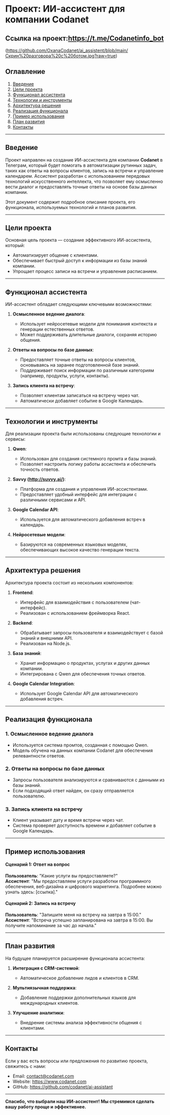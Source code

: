 # Проект: ИИ-ассистент для компании Codanet
Ссылка на проект:https://t.me/Codanetinfo_bot
---
(https://github.com/OxanaCodanet/ai_assistent/blob/main/Скрин%20разговора%20с%20ботом.jpg?raw=true)

## Оглавление

1. [Введение](#введение)  
2. [Цели проекта](#цели-проекта)  
3. [Функционал ассистента](#функционал-ассистента)  
4. [Технологии и инструменты](#технологии-и-инструменты)  
5. [Архитектура решения](#архитектура-решения)  
6. [Реализация функционала](#реализация-функционала)  
7. [Пример использования](#пример-использования)  
8. [План развития](#план-развития)  
9. [Контакты](#контакты)  

---

## Введение

Проект направлен на создание ИИ-ассистента для компании **Codanet** в Телеграм, который будет помогать в автоматизации рутинных задач, таких как ответы на вопросы клиентов, запись на встречи и управление календарем. Ассистент разработан с использованием передовых технологий искусственного интеллекта, что позволяет ему осмысленно вести диалог и предоставлять точные ответы на основе базы данных компании.

Этот документ содержит подробное описание проекта, его функционала, используемых технологий и планов развития.

---

## Цели проекта

Основная цель проекта — создание эффективного ИИ-ассистента, который:

- Автоматизирует общение с клиентами.
- Обеспечивает быстрый доступ к информации из базы знаний компании.
- Упрощает процесс записи на встречи и управления расписанием.

---

## Функционал ассистента

ИИ-ассистент обладает следующими ключевыми возможностями:

1. **Осмысленное ведение диалога**:
   - Использует нейросетевые модели для понимания контекста и генерации естественных ответов.
   - Может поддерживать длительные диалоги, сохраняя историю общения.

2. **Ответы на вопросы по базе данных**:
   - Предоставляет точные ответы на вопросы клиентов, основываясь на заранее подготовленной базе знаний.
   - Поддерживает поиск информации по различным категориям (например, продукты, услуги, контакты).

3. **Запись клиента на встречу**:
   - Позволяет клиентам записаться на встречу через чат.
   - Автоматически добавляет событие в Google Календарь.

---

## Технологии и инструменты

Для реализации проекта были использованы следующие технологии и сервисы:

1. **Qwen**:
   - Использован для создания системного промта и базы знаний.
   - Позволяет настроить логику работы ассистента и обеспечить точность ответов.

2. **Savvy (http://suvvy.ai/)**:
   - Платформа для создания и управления ИИ-ассистентами.
   - Предоставляет удобный интерфейс для интеграции с различными сервисами и API.

3. **Google Calendar API**:
   - Используется для автоматического добавления встреч в календарь.

4. **Нейросетевые модели**:
   - Базируются на современных языковых моделях, обеспечивающих высокое качество генерации текста.

---

## Архитектура решения

Архитектура проекта состоит из нескольких компонентов:

1. **Frontend**:
   - Интерфейс для взаимодействия с пользователем (чат-интерфейс).
   - Реализован с использованием фреймворка React.

2. **Backend**:
   - Обрабатывает запросы пользователя и взаимодействует с базой знаний и внешними API.
   - Реализован на Node.js.

3. **База знаний**:
   - Хранит информацию о продуктах, услугах и других данных компании.
   - Интегрирована с Qwen для обеспечения точных ответов.

4. **Google Calendar Integration**:
   - Использует Google Calendar API для автоматического добавления встреч.

---

## Реализация функционала

### 1. Осмысленное ведение диалога
- Используется система промтов, созданная с помощью Qwen.
- Модель обучена на данных компании Codanet для обеспечения релевантности ответов.

### 2. Ответы на вопросы по базе данных
- Запросы пользователя анализируются и сравниваются с данными из базы знаний.
- Если подходящий ответ найден, он сразу отправляется пользователю.

### 3. Запись клиента на встречу
- Клиент указывает дату и время встречи через чат.
- Система проверяет доступность времени и добавляет событие в Google Календарь.

---

## Пример использования

#### Сценарий 1: Ответ на вопрос
**Пользователь**: "Какие услуги вы предоставляете?"  
**Ассистент**: "Мы предоставляем услуги разработки программного обеспечения, веб-дизайна и цифрового маркетинга. Подробнее можно узнать здесь: [ссылка]."

#### Сценарий 2: Запись на встречу
**Пользователь**: "Запишите меня на встречу на завтра в 15:00."  
**Ассистент**: "Встреча успешно запланирована на завтра в 15:00. Вы получите напоминание за час до начала."

---

## План развития

На будущее планируется расширение функционала ассистента:

1. **Интеграция с CRM-системой**:
   - Автоматическое добавление лидов и клиентов в CRM.

2. **Мультиязычная поддержка**:
   - Добавление поддержки дополнительных языков для международных клиентов.

3. **Улучшение аналитики**:
   - Внедрение системы анализа эффективности общения с клиентами.

---

## Контакты

Если у вас есть вопросы или предложения по развитию проекта, свяжитесь с нами:

- Email: contact@codanet.com
- Website: https://www.codanet.com
- GitHub: https://github.com/codanet/ai-assistant

--- 

**Спасибо, что выбрали наш ИИ-ассистент! Мы стремимся сделать вашу работу проще и эффективнее.**
